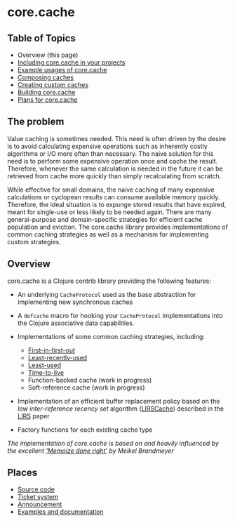 core.cache
==========

## Table of Topics

* Overview (this page)
* [Including core.cache in your projects](./Including.md)
* [Example usages of core.cache](./Using.md)
* [Composing caches](./Composing.md)
* [Creating custom caches](./Extending.md)
* [Building core.cache](./Building.md)
* [Plans for core.cache](./Plans.md)

## The problem

Value caching is sometimes needed. This need is often driven by the desire is to avoid calculating expensive operations such as inherently costly algorithms or I/O more often than necessary.  The naive solution for this need is to perform some expensive operation once and cache the result.  Therefore, whenever the same calculation is needed in the future it can be retrieved from cache more quickly than simply recalculating from scratch.

While effective for small domains, the naive caching of many expensive calculations or cyclopean results can consume available memory quickly.  Therefore, the ideal situation is to expunge stored results that have expired, meant for single-use or less likely to be needed again.  There are many general-purpose and domain-specific strategies for efficient cache population and eviction. The core.cache library provides implementations of common caching strategies as well as a mechanism for implementing custom strategies.

## Overview

core.cache is a Clojure contrib library providing the following features:

* An underlying `CacheProtocol` used as the base abstraction for implementing new synchronous caches

* A `defcache` macro for hooking your `CacheProtocol` implementations into the Clojure associative data capabilities.

* Implementations of some common caching strategies, including:
  - [First-in-first-out](./FIFO.md)
  - [Least-recently-used](./LRU.md)
  - [Least-used](./LU.md)
  - [Time-to-live](./TTL.md)
  - Function-backed cache (work in progress)
  - Soft-reference cache (work in progress)

* Implementation of an efficient buffer replacement policy based on the *low inter-reference recency set* algorithm ([LIRSCache](./LIRS.md)) described in the [LIRS](http://citeseer.ist.psu.edu/viewdoc/summary?doi=10.1.1.116.2184) paper

* Factory functions for each existing cache type

*The implementation of core.cache is based on and heavily influenced by the excellent ['Memoize done right'](http://kotka.de/blog/2010/03/memoize_done_right.html) by Meikel Brandmeyer*

## Places

* [Source code](https://github.com/clojure/core.cache)
* [Ticket system](http://dev.clojure.org/jira/browse/CCACHE)
* [Announcement](http://groups.google.com/group/clojure/browse_frm/thread/69d08572ab265dc7)
* [Examples and documentation](http://github.com/clojure/core.cache/wiki)